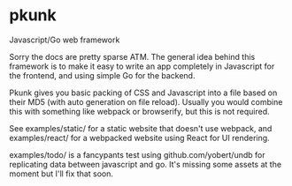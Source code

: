 pkunk
=====

Javascript/Go web framework

Sorry the docs are pretty sparse ATM.  The general idea behind this framework is to make it easy to write an app completely in Javascript for the frontend, and using simple Go for the backend.

Pkunk gives you basic packing of CSS and Javascript into a file based on their MD5 (with auto generation on file reload). Usually you would combine this with something like webpack or browserify, but this is not required.

See examples/static/ for a static website that doesn't use webpack, and examples/react/ for a webpacked website using React for UI rendering.

examples/todo/ is a fancypants test using github.com/yobert/undb for replicating data between javascript and go. It's missing some assets at the moment but I'll fix that soon.
